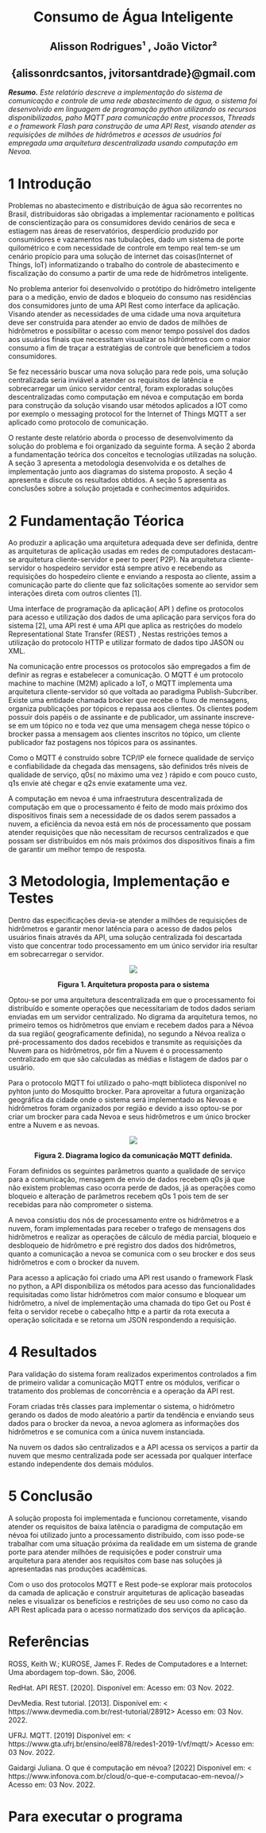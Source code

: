 <h1 align ="center"> Consumo de Água Inteligente</h1>

<h2 align ="center"> Alisson Rodrigues¹ ,  João Victor² </h2>
<h2 align ="center"> {alissonrdcsantos, jvitorsantdrade}@gmail.com </h2>

<p><i><strong> Resumo.</strong>  Este relatório descreve a implementação do sistema de comunicação e controle de uma rede abastecimento de água, o sistema foi desenvolvido em linguagem de programação python utilizando os recursos disponibilizados, paho MQTT para comunicação entre processos, Threads e o framework Flash para construção de uma API Rest, visando atender as requisições de milhões de hidrômetros e acessos de usuários foi empregada uma arquitetura descentralizada usando computação em Nevoa. </i></p>

<h1>1 Introdução</h1>

<p>
 Problemas no abastecimento e distribuição de água são recorrentes no Brasil, distribuidoras são obrigadas a implementar racionamento e políticas de conscientização para os consumidores devido cenários de seca e estiagem nas áreas de reservatórios, desperdício produzido por consumidores e vazamentos nas tubulações, dado um sistema de porte quilométrico e com necessidade de controle em tempo real tem-se um cenário propício para uma solução de internet das coisas(Internet of Things, IoT) informatizando o trabalho do controle de abastecimento e fiscalização do consumo a partir de uma rede de hidrômetros inteligente.</p>
<p>
    No problema anterior foi desenvolvido o protótipo do hidrômetro inteligente para o a medição, envio de dados e bloqueio do consumo nas residências dos consumidores junto de uma API Rest como interface da aplicação. Visando atender as necessidades de uma cidade uma nova arquitetura deve ser construída para atender ao envio de dados de milhões de hidrômetros e possibilitar o acesso com menor tempo possível dos dados aos usuários finais que necessitam visualizar os hidrômetros com o maior consumo a fim de traçar a estratégias de controle que beneficiem a todos consumidores.</p>
<p>
    Se fez necessário buscar uma nova solução para rede pois, uma solução centralizada seria inviável a atender os requisitos de latência e sobrecarregar um único servidor central, foram exploradas soluções descentralizadas como computação em névoa e computação em borda para construção da solução visando usar métodos aplicados a IOT como por exemplo o messaging protocol for the Internet of Things MQTT a ser aplicado como protocolo de comunicação.</p>
<p>
    O restante deste relatório aborda o processo de desenvolvimento da solução do problema e foi organizado da seguinte forma. A seção 2 aborda a fundamentação teórica dos conceitos e tecnologias utilizadas na solução. A seção 3 apresenta a metodologia desenvolvida e os detalhes de implementação junto aos diagramas do sistema proposto. A seção 4 apresenta e discute os resultados obtidos. A seção 5 apresenta as conclusões sobre a solução projetada e conhecimentos adquiridos.
</p>

<h1> 2 Fundamentação Téorica</h1>
<p> Ao produzir a aplicação uma arquitetura adequada deve ser definida, dentre as arquiteturas de aplicação usadas em redes de computadores destacam-se arquitetura cliente-servidor e peer to peer( P2P). Na arquitetura cliente-servidor o hospedeiro servidor está sempre ativo e recebendo as requisições do hospedeiro cliente e enviando a resposta ao cliente, assim a comunicação parte do cliente que faz solicitações somente ao servidor sem interações direta com outros clientes [1].</p>
<p>
Uma interface de programação da aplicação( API ) define os protocolos para acesso e utilização dos dados de uma aplicação para serviços fora do sistema [2], uma API rest é uma API que aplica as restrições do modelo Representational State Transfer (REST) , Nestas restrições temos  a  utilização do protocolo HTTP e utilizar formato de dados tipo JASON ou XML.</p>
<p>
Na comunicação entre processos os protocolos são empregados a fim de definir as regras e estabelecer a comunicação. O MQTT é um protocolo machine to machine (M2M) aplicado a IoT, o MQTT implementa uma arquitetura cliente-servidor só que voltada ao paradigma Publish-Subcriber. Existe uma entidade chamada brocker que recebe o fluxo de mensagens, organiza publicações por tópicos e repassa aos clientes. Os clientes podem possuir dois papéis o de assinante e de publicador, um assinante inscreve-se em um tópico no e toda vez que uma mensagem chega nesse tópico o brocker passa a mensagem aos clientes inscritos no tópico, um cliente publicador faz postagens nos tópicos para os assinantes.</p>
<p>
Como o MQTT é construído sobre TCP/IP ele fornece qualidade de serviço e confiabilidade da chegada das mensagens, são definidos três níveis de qualidade de serviço, q0s( no máximo uma vez ) rápido e com pouco custo, q1s envie até chegar e q2s envie exatamente uma vez.</p>
<p>
A computação em nevoa é uma infraestrutura descentralizada de computação em que o processamento é feito de modo mais próximo dos dispositivos finais sem a necessidade de os dados serem passados a nuvem, a eficiência da nevoa está em nós de processamento que possam atender requisições que não necessitam de recursos centralizados e que possam ser distribuídos em nós mais próximos dos dispositivos finais a fim de garantir um melhor tempo de resposta.
</p>

<h1>3	Metodologia, Implementação e Testes</h3>
<p>Dentro das especificações devia-se atender a milhões de requisições de hidrômetros e garantir menor latência para o acesso de dados pelos usuários finais através da API, uma solução centralizada foi descartada visto que concentrar todo processamento em um único servidor iria resultar em sobrecarregar o servidor.</p>
<p align="center"><img src ="img/img2.png"></p>
<p align ="center"><strong>Figura 1. Arquitetura proposta para o sistema</strong></p>
 <p>
Optou-se por uma arquitetura descentralizada em que o processamento foi distribuído e somente operações que necessitariam de todos dados seriam enviadas em um servidor centralizado. No digrama da arquitetura temos, no primeiro temos os hidrômetros que enviam e recebem dados para a Névoa da sua região( geograficamente definida), no segundo a Névoa realiza o pré-processamento dos dados recebidos e transmite as requisições da Nuvem para os hidrômetros, pôr fim a Nuvem é o processamento centralizado em que são calculadas as médias e listagem de dados par o usuário.</p>
<p>
Para o protocolo MQTT foi utilizado o paho-mqtt biblioteca disponível no pyhton junto do Mosquitto brocker. Para aproveitar a futura organização geográfica da cidade onde o sistema será implementado as Nevoas e hidrômetros foram organizados por região e devido a isso optou-se por criar um brocker para cada Nevoa e seus hidrômetros e um único brocker entre a Nuvem e as nevoas.</p>
<p align="center"><img src ="img/img1.png"></p>
<p align="center"><strong>Figura 2. Diagrama logico da comunicação MQTT definida.</strong></p>
<p>
Foram definidos os seguintes parâmetros quanto a qualidade de serviço para a comunicação, mensagem de envio de dados recebem q0s já que não existem problemas caso ocorra perde de dados, já as operações como bloqueio e alteração de parâmetros recebem qOs 1 pois tem de ser recebidas para não comprometer o sistema.</p>
<p>
A nevoa consistiu dos nós de processamento entre os hidrômetros e a nuvem, foram implementadas para receber o trafego de mensagens dos hidrômetros e realizar as operações de cálculo de média parcial, bloqueio e desbloqueio de hidrômetro e pré registro dos dados dos hidrômetros, quanto a comunicação a nevoa se comunica com o seu brocker e dos seus hidrômetros e com o brocker da nuvem.</p>
<p>
Para acesso a aplicação foi criado uma API rest usando o framework Flask no python, a API disponibiliza os métodos para acesso das funcionalidades requisitadas como listar hidrômetros com maior consumo e bloquear um hidrômetro, a nível de implementação uma chamada do tipo Get ou Post é feita o servidor recebe o cabeçalho http e a partir da rota executa a  operação solicitada e se retorna um JSON respondendo a requisição.
</p>
<h1> 4 Resultados</h1>
<p>Para validação do sistema foram realizados experimentos controlados a fim de primeiro validar a comunicação MQTT entre os módulos, verificar o tratamento dos problemas de concorrência e a operação da API rest.</p>
<p>Foram criadas três classes para implementar o sistema, o hidrômetro gerando os dados de modo aleatório a partir da tendência e enviando seus dados para o brocker da nevoa, a nevoa aglomera as informações dos hidrômetros  e se comunica com a única nuvem instanciada.</p>
<p>Na nuvem os dados são centralizados e a API acessa os serviços a partir da nuvem que mesmo centralizada pode ser acessada por qualquer interface estando independente dos demais módulos.</p>
<h1> 5 Conclusão</h1>
<p>A solução proposta foi implementada e funcionou corretamente, visando atender os requisitos de baixa latência  o paradigma de computação em névoa foi utilizado junto a processamento distribuido, com isso pode-se trabalhar com uma situação próxima da realidade em um sistema de grande porte para atender milhões de requisições e poder construir uma arquitetura para atender aos requisitos com base nas soluções já apresentadas nas produções acadêmicas.</p>
<p>Com o uso dos protocolos MQTT e Rest pode-se explorar mais protocolos da camada de aplicação e construir arquiteturas de aplicação baseadas neles e visualizar os benefícios e restrições de seu uso como no caso da API Rest aplicada para o acesso normatizado dos serviços da aplicação. </p>
<h1>Referências</h1>

<p>ROSS, Keith W.; KUROSE, James F. Redes de Computadores e a Internet: Uma abordagem top-down. São, 2006.</p>
<p>RedHat. API REST. [2020]. Disponível em: <https://www.redhat.com/pt-br/topics/api/what-is-a-rest-api> Acesso em: 03 Nov. 2022.</p>
<p>DevMedia. Rest tutorial. [2013]. Disponível em: < https://www.devmedia.com.br/rest-tutorial/28912> Acesso em: 03 Nov. 2022.</p>
<p>UFRJ. MQTT. [2019] Disponível em: < https://www.gta.ufrj.br/ensino/eel878/redes1-2019-1/vf/mqtt/> Acesso em: 03 Nov. 2022.</p>
<p>Gaidargi Juliana. O que é computação em névoa? [2022] Disponível em: < https://www.infonova.com.br/cloud/o-que-e-computacao-em-nevoa//> Acesso em: 03 Nov. 2022.</p>

<h1> Para executar o programa </h1>
